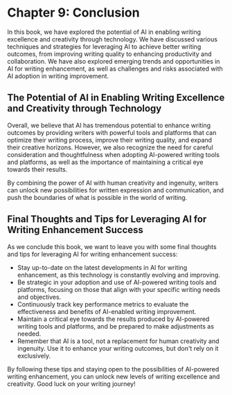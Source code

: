 Chapter 9: Conclusion
=====================

In this book, we have explored the potential of AI in enabling writing excellence and creativity through technology. We have discussed various techniques and strategies for leveraging AI to achieve better writing outcomes, from improving writing quality to enhancing productivity and collaboration. We have also explored emerging trends and opportunities in AI for writing enhancement, as well as challenges and risks associated with AI adoption in writing improvement.

The Potential of AI in Enabling Writing Excellence and Creativity through Technology
------------------------------------------------------------------------------------

Overall, we believe that AI has tremendous potential to enhance writing outcomes by providing writers with powerful tools and platforms that can optimize their writing process, improve their writing quality, and expand their creative horizons. However, we also recognize the need for careful consideration and thoughtfulness when adopting AI-powered writing tools and platforms, as well as the importance of maintaining a critical eye towards their results.

By combining the power of AI with human creativity and ingenuity, writers can unlock new possibilities for written expression and communication, and push the boundaries of what is possible in the world of writing.

Final Thoughts and Tips for Leveraging AI for Writing Enhancement Success
-------------------------------------------------------------------------

As we conclude this book, we want to leave you with some final thoughts and tips for leveraging AI for writing enhancement success:

* Stay up-to-date on the latest developments in AI for writing enhancement, as this technology is constantly evolving and improving.
* Be strategic in your adoption and use of AI-powered writing tools and platforms, focusing on those that align with your specific writing needs and objectives.
* Continuously track key performance metrics to evaluate the effectiveness and benefits of AI-enabled writing improvement.
* Maintain a critical eye towards the results produced by AI-powered writing tools and platforms, and be prepared to make adjustments as needed.
* Remember that AI is a tool, not a replacement for human creativity and ingenuity. Use it to enhance your writing outcomes, but don't rely on it exclusively.

By following these tips and staying open to the possibilities of AI-powered writing enhancement, you can unlock new levels of writing excellence and creativity. Good luck on your writing journey!

